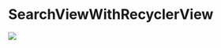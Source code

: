 # SearchViewWithRecyclerView


<a href="https://i.resimyukle.xyz/T84NGJ"><img src="https://i.resimyukle.xyz/T84NGJ.gif" /></a>
